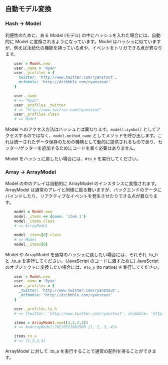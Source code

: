 ## 自動モデル変換

### Hash -> Model

利便性のために、ある Model (モデル) の中にハッシュを入れた場合には、自動的に Model に変換されるようになっています。Model はハッシュに似ていますが、例えば永続化の機能を持っている点や、イベントをトリガできる点が異なります。

```ruby
    user = Model.new
    user._name = 'Ryan'
    user._profiles = {
      twitter: 'http://www.twitter.com/ryanstout',
      dribbble: 'http://dribbble.com/ryanstout'
    }

    user._name
    # => "Ryan"
    user._profiles._twitter
    # => "http://www.twitter.com/ryanstout"
    user._profiles.class
    # => Model
```

Model へのアクセス方法はハッシュとは異なります。`model[:symbol]` としてアクセスするのではなく、`model.method_name` としてメソッドを呼び出します。これは統一されたデータ保存のための機構として動的に提供されるものであり、セッター/ゲッターを追加するためにコードを書く必要はありません。

Model をハッシュに戻したい場合には、`#to_h` を実行してください。

### Array -> ArrayModel

Model の中のアレイは自動的に ArrayModel のインスタンスに変換されます。ArrayModel は通常のアレイと同様に振る舞いますが、バックエンドのデータにバインドしたり、リアクティブなイベントを発生させたりできる点が異なります。

```ruby
    model = Model.new
    model._items << {name: 'item 1'}
    model._items.class
    # => ArrayModel

    model._items[0].class
    # => Model
    model._items[0]
```


Model や ArrayModel を通常のハッシュに戻したい場合には、それぞれ .to_h と .to_a を実行してください。(JavaScript のコードに渡すために) JavaScript のオブジェクトに変換したい場合には、`#to_n` (to native) を実行してください。

```ruby
    user = Model.new
    user._name = 'Ryan'
    user._profiles = {
      _twitter: 'http://www.twitter.com/ryanstout',
      _dribbble: 'http://dribbble.com/ryanstout'
    }

    user._profiles.to_h
    # => {twitter: 'http://www.twitter.com/ryanstout', dribbble: 'http://dribbble.com/ryanstout'}

    items = ArrayModel.new([1,2,3,4])
    # => #<ArrayModel:70226521081980 [1, 2, 3, 4]>

    items.to_a
    # => [1,2,3,4]
```

ArrayModel に対して .to_a を実行することで通常の配列を得ることができます。
